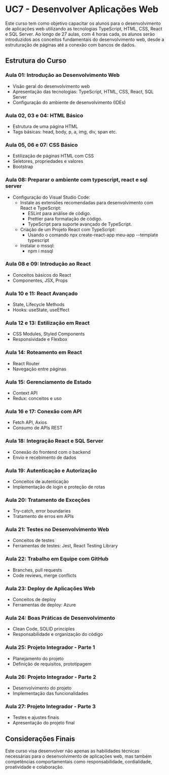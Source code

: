 # UC7 - Desenvolver Aplicações Web

Este curso tem como objetivo capacitar os alunos para o desenvolvimento de aplicações web utilizando as tecnologias TypeScript, HTML, CSS, React e SQL Server. Ao longo de 27 aulas, com 4 horas cada, os alunos serão introduzidos aos conceitos fundamentais do desenvolvimento web, desde a estruturação de páginas até a conexão com bancos de dados.

## Estrutura do Curso

### Aula 01: Introdução ao Desenvolvimento Web
- Visão geral do desenvolvimento web
- Apresentação das tecnologias: TypeScript, HTML, CSS, React, SQL Server
- Configuração do ambiente de desenvolvimento (IDEs)

### Aula 02, 03 e 04: HTML Básico
- Estrutura de uma página HTML
- Tags básicas: head, body, p, a, img, div, span etc.

### Aula 05, 06 e 07: CSS Básico
- Estilização de páginas HTML com CSS
- Seletores, propriedades e valores
- Bootstrap

### Aula 08: Preparar o ambiente com typescript, react e sql server
- Configuração do Visual Studio Code:
    - Instale as extensões recomendadas para desenvolvimento com React e TypeScript:
        - ESLint para análise de código.
        - Prettier para formatação de código.
        - TypeScript para suporte avançado de TypeScript.
    - Criação de um Projeto React com TypeScript:
        - Usando o comando npx create-react-app meu-app --template typescript
    - Instalar o mssql:
        - npm i mssql

### Aula 08 e 09: Introdução ao React
- Conceitos básicos do React
- Componentes, JSX, Props

### Aula 10 e 11: React Avançado
- State, Lifecycle Methods
- Hooks: useState, useEffect

### Aula 12 e 13: Estilização em React
- CSS Modules, Styled Components
- Responsividade e Flexbox

### Aula 14: Roteamento em React
- React Router
- Navegação entre páginas

### Aula 15: Gerenciamento de Estado
- Context API
- Redux: conceitos e uso

### Aula 16 e 17: Conexão com API
- Fetch API, Axios
- Consumo de APIs REST

### Aula 18: Integração React e SQL Server
- Conexão do frontend com o backend
- Envio e recebimento de dados

### Aula 19: Autenticação e Autorização
- Conceitos de autenticação
- Implementação de login e proteção de rotas

### Aula 20: Tratamento de Exceções
- Try-catch, error boundaries
- Tratamento de erros em APIs

### Aula 21: Testes no Desenvolvimento Web
- Conceitos de testes
- Ferramentas de testes: Jest, React Testing Library

### Aula 22: Trabalho em Equipe com GitHub
- Branches, pull requests
- Code reviews, merge conflicts

### Aula 23: Deploy de Aplicações Web
- Conceitos de deploy
- Ferramentas de deploy: Azure

### Aula 24: Boas Práticas de Desenvolvimento
- Clean Code, SOLID principles
- Responsabilidade e organização do código

### Aula 25: Projeto Integrador - Parte 1
- Planejamento do projeto
- Definição de requisitos, prototipagem

### Aula 26: Projeto Integrador - Parte 2
- Desenvolvimento do projeto
- Implementação das funcionalidades

### Aula 27: Projeto Integrador - Parte 3
- Testes e ajustes finais
- Apresentação do projeto final

## Considerações Finais

Este curso visa desenvolver não apenas as habilidades técnicas necessárias para o desenvolvimento de aplicações web, mas também competências comportamentais como responsabilidade, cordialidade, proatividade e colaboração.
 
